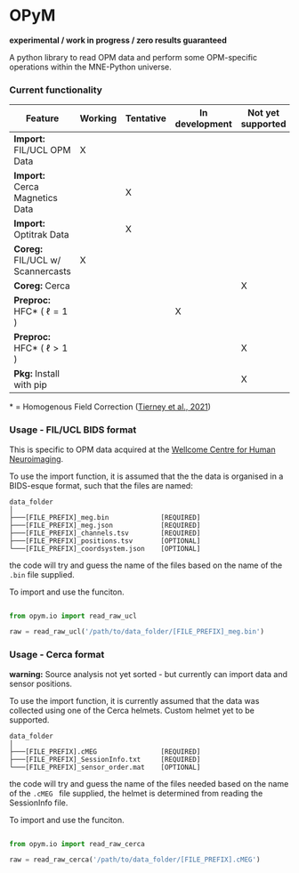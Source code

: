 # OPyM
**experimental / work in progress / zero results guaranteed**

A python library to read OPM data and perform some OPM-specific operations within the MNE-Python universe.

### Current functionality 

Feature | Working | Tentative | In development | Not yet supported
--- | --- | --- | --- | ---
**Import:** FIL/UCL OPM Data | X | | |
**Import:** Cerca Magnetics Data | | X | | 
**Import:** Optitrak Data | | X | | 
**Coreg:** FIL/UCL w/ Scannercasts | X | | |
**Coreg:** Cerca | | | | X
**Preproc:** HFC* ( $\ell =1$ )| | | X |
**Preproc:** HFC* ( $\ell >1$ )| | |  | X
**Pkg:** Install with pip | | | | X

\* = Homogenous Field Correction ([Tierney et al., 2021](https://doi.org/10.1016/j.neuroimage.2021.118484))

### Usage - FIL/UCL BIDS format

This is specific to OPM data acquired at the [Wellcome Centre for Human Neuroimaging](https://www.fil.ion.ucl.ac.uk/).

To use the import function, it is assumed that the the data is organised in a BIDS-esque format, such that the files are named: 

```
data_folder
│
├───[FILE_PREFIX]_meg.bin             [REQUIRED]
├───[FILE_PREFIX]_meg.json            [REQUIRED]
├───[FILE_PREFIX]_channels.tsv        [REQUIRED]
├───[FILE_PREFIX]_positions.tsv       [OPTIONAL]
└───[FILE_PREFIX]_coordsystem.json    [OPTIONAL]

```
the code will try and guess the name of the files based on the name of the `.bin` file supplied. 

To import and use the funciton.

```python

from opym.io import read_raw_ucl

raw = read_raw_ucl('/path/to/data_folder/[FILE_PREFIX]_meg.bin')

```

### Usage - Cerca format

**warning:** Source analysis not yet sorted - but currently can import data and sensor positions. 

To use the import function, it is currently assumed that the data was collected using one of the Cerca helmets. Custom helmet yet to be supported.

```
data_folder
│
├───[FILE_PREFIX].cMEG                [REQUIRED]
├───[FILE_PREFIX]_SessionInfo.txt     [REQUIRED]
└───[FILE_PREFIX]_sensor_order.mat    [OPTIONAL]

```
the code will try and guess the name of the files needed based on the name of the `.cMEG ` file supplied, the helmet is determined from reading the SessionInfo file.

To import and use the funciton.

```python

from opym.io import read_raw_cerca

raw = read_raw_cerca('/path/to/data_folder/[FILE_PREFIX].cMEG') 

```
